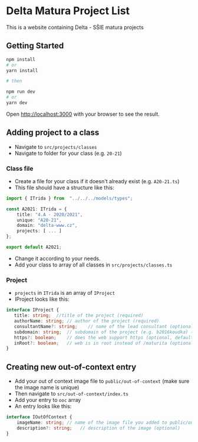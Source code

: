 
# Delta Matura Project List
This is a website containing Delta - SŠIE matura projects 

## Getting Started

```bash
npm install
# or
yarn install

# then

npm run dev
# or
yarn dev
```

Open [http://localhost:3000](http://localhost:3000) with your browser to see the result.


## Adding project to a class

- Navigate to `src/projects/classes`
- Navigate to folder for your class (e.g. `20-21`)

### Class file
- Create a file for your class if it doesn't already exist (e.g. `A20-21.ts`)
- This file should have a structure like this:

```ts
import { ITrida } from  "../../../models/types";

const A2021: ITrida = {
	title: "4.A - 2020/2021",
	unique: "A20-21",
	domain: "delta-www.cz",
	projects: [ ... ]
};

export default A2021;

``` 
- Change it according to your needs.
- Add your class to array of all classes in `src/projects/classes.ts`

### Project

 - `projects` in `ITrida` is an array of `IProject`
 - IProject looks like this:
 ```ts
interface IProject {
	title: string;	//title of the project (required)
	authorName: string;	// author of the project (required)
	consultantName?: string;	// name of the lead consultant (optional, default is "")
	subdomain: string;	// subdomain of the project (e.g. b2016koudka) (required)
	https?: boolean;	// does the web support https (optional, default is false)
	inRoot?: boolean;	// web is in root instead of /maturita (optional, default is false)
}
``` 

## Creating new out-of-context entry
- Add your out of context image file to `public/out-of-context` (make sure the image name is unique)
- Then navigate to `src/out-of-context/index.ts`
- Add your entry to `ooc` array
- An entry looks like this:
```ts
interface IOutOfContext {
	imageName: string; // name of the image file you added to public/out-of-context (e.g. lol1.png) (required)
	description?: string;	// description of the image (optional)
}
```
